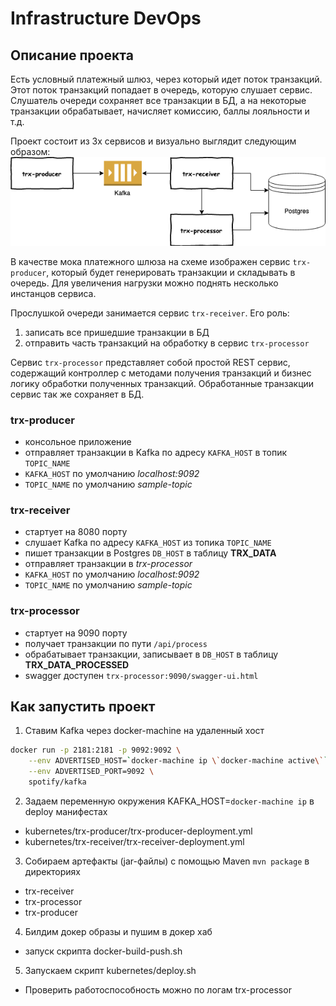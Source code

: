 # Infrastructure DevOps

## Описание проекта

Есть условный платежный шлюз, через который идет поток транзакций.
Этот поток транзакций попадает в очередь, которую слушает сервис.
Слушатель очереди сохраняет все транзакции в БД, а на некоторые транзакции обрабатывает,
начисляет комиссию, баллы лояльности и т.д.

Проект состоит из 3х сервисов и визуально выглядит следующим образом:
![title](app_scheme.png)

В качестве мока платежного шлюза на схеме изображен сервис `trx-producer`,
который будет генерировать транзакции и складывать в очередь. Для увеличения 
нагрузки можно поднять несколько инстанцов сервиса. 

Прослушкой очереди занимается сервис `trx-receiver`. Его роль:
1) записать все пришедшие транзакции в БД
2) отправить часть транзакций на обработку в сервис `trx-processor`

Сервис `trx-processor` представляет собой простой REST сервис, 
содержащий контроллер с методами получения транзакций и бизнес логику обработки 
полученных транзакций. Обработанные транзакции сервис так же сохраняет в БД.


### trx-producer
- консольное приложение
- отправляет транзакции в Kafka по адресу `KAFKA_HOST` в топик `TOPIC_NAME`
- `KAFKA_HOST` по умолчанию _localhost:9092_
- `TOPIC_NAME` по умолчанию _sample-topic_

### trx-receiver
- стартует на 8080 порту
- слушает Kafka по адресу `KAFKA_HOST` из топика `TOPIC_NAME`
- пишет транзакции в Postgres `DB_HOST` в таблицу **TRX_DATA**
- отправляет транзакции в _trx-processor_
- `KAFKA_HOST` по умолчанию _localhost:9092_
- `TOPIC_NAME` по умолчанию _sample-topic_

### trx-processor
- стартует на 9090 порту
- получает транзакции по пути `/api/process`
- обрабатывает транзакции, записывает в `DB_HOST` в таблицу **TRX_DATA_PROCESSED**
- swagger доступен `trx-processor:9090/swagger-ui.html`


## Как запустить проект

1) Ставим Kafka через docker-machine на удаленный хост
```bash
docker run -p 2181:2181 -p 9092:9092 \
    --env ADVERTISED_HOST=`docker-machine ip \`docker-machine active\`` \
    --env ADVERTISED_PORT=9092 \
    spotify/kafka
```

2) Задаем переменную окружения KAFKA_HOST=`docker-machine ip` 
в deploy манифестах 
- kubernetes/trx-producer/trx-producer-deployment.yml
- kubernetes/trx-receiver/trx-receiver-deployment.yml

3) Собираем артефакты (jar-файлы) с помощью Maven `mvn package` в директориях
- trx-receiver
- trx-processor
- trx-producer

4) Билдим докер образы и пушим в докер хаб
- запуск скрипта docker-build-push.sh

5) Запускаем скрипт kubernetes/deploy.sh


* Проверить работоспособность можно по логам trx-processor
